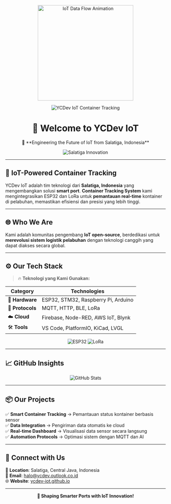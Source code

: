 <p align="center">
  <img src="https://media.giphy.com/media/3o7TKz9bX9vZ0nqJ5e/giphy.gif" alt="IoT Data Flow Animation" width="300">
</p>

<p align="center">
  <img src="https://img.shields.io/badge/YCDev%20IoT-Smart%20Container%20Tracking-1E90FF?style=for-the-badge&logo=iot" alt="YCDev IoT Container Tracking">
</p>

<h1 align="center">🌟 Welcome to YCDev IoT</h1>

<p align="center">
  🚀 **Engineering the Future of IoT from Salatiga, Indonesia**
</p>

<p align="center">
  <img src="https://img.shields.io/badge/Salatiga%20Innovation-00CED1?style=for-the-badge&logo=map-pin" alt="Salatiga Innovation">
</p>

---

## 📡 IoT-Powered Container Tracking

YCDev IoT adalah tim teknologi dari **Salatiga, Indonesia** yang mengembangkan solusi **smart port**. **Container Tracking System** kami mengintegrasikan ESP32 dan LoRa untuk **pemantauan real-time** kontainer di pelabuhan, memastikan efisiensi dan presisi yang lebih tinggi.

---

## 🌐 Who We Are

Kami adalah komunitas pengembang **IoT open-source**, berdedikasi untuk **merevolusi sistem logistik pelabuhan** dengan teknologi canggih yang dapat diakses secara global.

---

## ⚙️ Our Tech Stack

> 🔥 **Teknologi yang Kami Gunakan:**

| **Category** | **Technologies** |
|-------------|----------------|
| 📡 **Hardware** | ESP32, STM32, Raspberry Pi, Arduino |
| 📶 **Protocols** | MQTT, HTTP, BLE, LoRa |
| ☁️ **Cloud** | Firebase, Node-RED, AWS IoT, Blynk |
| 🛠️ **Tools** | VS Code, PlatformIO, KiCad, LVGL |

<p align="center">
  <img src="https://img.shields.io/badge/ESP32-000000?style=flat-square&logo=espressif&color=1E90FF" alt="ESP32">
  <img src="https://img.shields.io/badge/LoRa-03234B?style=flat-square&color=1E90FF" alt="LoRa">
</p>

---

## 📈 GitHub Insights

<p align="center">
  <img src="https://github-readme-stats.vercel.app/api?username=ycdev-iot&show_icons=true&theme=transparent&bg_color=00000000&text_color=00CED1&icon_color=1E90FF" alt="GitHub Stats">
</p>

---

## 📦 Our Projects

✅ **Smart Container Tracking** → Pemantauan status kontainer berbasis sensor  
✅ **Data Integration** → Pengiriman data otomatis ke cloud  
✅ **Real-time Dashboard** → Visualisasi data sensor secara langsung  
✅ **Automation Protocols** → Optimasi sistem dengan MQTT dan AI  

---

## 📍 Connect with Us

📍 **Location**: Salatiga, Central Java, Indonesia  
📧 **Email**: [halo@ycdev.outlook.co.id](mailto:halo@ycdev.outlook.co.id)  
🌐 **Website**: [ycdev-iot.github.io](https://ycdev-iot.github.io)

---

<p align="center">
  <b>🚀 Shaping Smarter Ports with IoT Innovation!</b>
</p>
